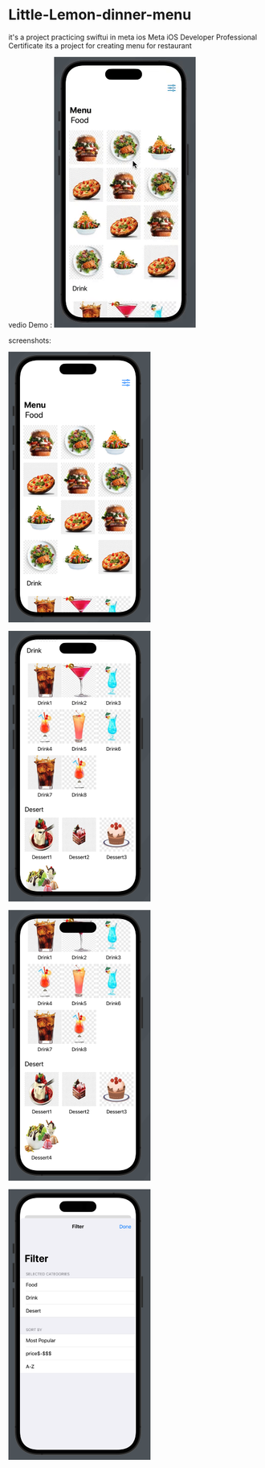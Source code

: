 # Little-Lemon-dinner-menu 
it's a project practicing swiftui in meta ios Meta iOS Developer Professional Certificate
its a project for creating menu for restaurant 


vedio Demo :
![GIF Demo](https://github.com/Ayman-Naim/Little-Lemon-dinner-menu/blob/main/screenshots/ezgif.com-video-to-gif.gif)




screenshots:

![](screenshots/1.png)


![](screenshots/2.png)


![](screenshots/3.png)


![](screenshots/4.png)
